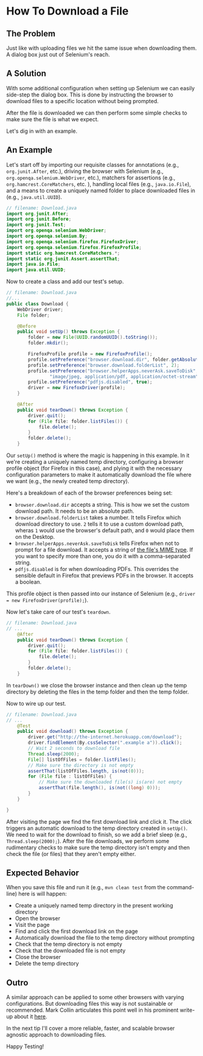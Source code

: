 # How To Download a File

## The Problem

Just like with uploading files we hit the same issue when downloading them. A dialog box just out of Selenium's reach.

## A Solution

With some additional configuration when setting up Selenium we can easily side-step the dialog box. This is done by instructing the browser to download files to a specific location without being prompted.

After the file is downloaded we can then perform some simple checks to make sure the file is what we expect.

Let's dig in with an example.

## An Example

Let's start off by importing our requisite classes for annotations (e.g., `org.junit.After`, etc.), driving the browser with Selenium (e.g., `org.openqa.selenium.WebDriver`, etc.), matchers for assertions (e.g., `org.hamcrest.CoreMatchers`, etc. ), handling local files (e.g., `java.io.File`), and a means to create a uniquely named folder to place downloaded files in (e.g., `java.util.UUID`).

```java
// filename: Download.java
import org.junit.After;
import org.junit.Before;
import org.junit.Test;
import org.openqa.selenium.WebDriver;
import org.openqa.selenium.By;
import org.openqa.selenium.firefox.FirefoxDriver;
import org.openqa.selenium.firefox.FirefoxProfile;
import static org.hamcrest.CoreMatchers.*;
import static org.junit.Assert.assertThat;
import java.io.File;
import java.util.UUID;
```

Now to create a class and add our test's setup.

```java
// filename: Download.java
//...
public class Download {
    WebDriver driver;
    File folder;

    @Before
    public void setUp() throws Exception {
        folder = new File(UUID.randomUUID().toString());
        folder.mkdir();

        FirefoxProfile profile = new FirefoxProfile();
        profile.setPreference("browser.download.dir", folder.getAbsolutePath());
        profile.setPreference("browser.download.folderList", 2);
        profile.setPreference("browser.helperApps.neverAsk.saveToDisk",
                "image/jpeg, application/pdf, application/octet-stream");
        profile.setPreference("pdfjs.disabled", true);
        driver = new FirefoxDriver(profile);
    }

    @After
    public void tearDown() throws Exception {
        driver.quit();
        for (File file: folder.listFiles()) {
            file.delete();
        }
        folder.delete();
    }
```

Our `setUp()` method is where the magic is happening in this example. In it we're creating a uniquely named temp directory, configuring a browser profile object (for Firefox in this case), and plying it with the necessary configuration parameters to make it automatically download the file where we want (e.g., the newly created temp directory).

Here's a breakdown of each of the browser preferences being set:

+ `browser.download.dir` accepts a string. This is how we set the custom download path. It needs to be an absolute path.
+ `browser.download.folderList` takes a number. It tells Firefox which download directory to use. `2` tells it to use a custom download path, wheras `1` would use the browser's default path, and `0` would place them on the Desktop.
+ `browser.helperApps.neverAsk.saveToDisk` tells Firefox when not to prompt for a file download. It accepts a string of [the file's MIME type](http://en.wikipedia.org/wiki/Internet_media_type). If you want to specify more than one, you do it with a comma-separated string.
+ `pdfjs.disabled` is for when downloading PDFs. This overrides the sensible default in Firefox that previews PDFs in the browser. It accepts a boolean.

This profile object is then passed into our instance of Selenium (e.g., `driver = new FirefoxDriver(profile);`).

Now let's take care of our test's `teardown`.

```java
// filename: Download.java
// ...
    @After
    public void tearDown() throws Exception {
        driver.quit();
        for (File file: folder.listFiles()) {
            file.delete();
        }
        folder.delete();
    }
```

In `tearDown()` we close the browser instance and then clean up the temp directory by deleting the files in the temp folder and then the temp folder.

Now to wire up our test.

```java
// filename: Download.java
// ...
    @Test
    public void download() throws Exception {
        driver.get("http://the-internet.herokuapp.com/download");
        driver.findElement(By.cssSelector(".example a")).click();
        // Wait 2 seconds to download file
        Thread.sleep(2000);
        File[] listOfFiles = folder.listFiles();
        // Make sure the directory is not empty
        assertThat(listOfFiles.length, is(not(0)));
        for (File file : listOfFiles) {
            // Make sure the downloaded file(s) is(are) not empty
            assertThat(file.length(), is(not((long) 0)));
        }
    }

}
```

After visiting the page we find the first download link and click it. The click triggers an automatic download to the temp directory created in `setUp()`. We need to wait for the download to finish, so we add a brief sleep (e.g., `Thread.sleep(2000);`). After the file downloads, we perform some rudimentary checks to make sure the temp directory isn't empty and then check the file (or files) that they aren't empty either.

## Expected Behavior

When you save this file and run it (e.g., `mvn clean test` from the command-line) here is will happen:

+ Create a uniquely named temp directory in the present working directory
+ Open the browser
+ Visit the page
+ Find and click the first download link on the page
+ Automatically download the file to the temp directory without prompting
+ Check that the temp directory is not empty
+ Check that the downloaded file is not empty
+ Close the browser
+ Delete the temp directory

## Outro

A similar approach can be applied to some other browsers with varying configurations. But downloading files this way is not sustainable or recommended. Mark Collin articulates this point well in his prominent write-up about it [here](http://ardesco.lazerycode.com/index.php/2012/07/how-to-download-files-with-selenium-and-why-you-shouldnt/).

In the next tip I'll cover a more reliable, faster, and scalable browser agnostic approach to downloading files.

Happy Testing!
